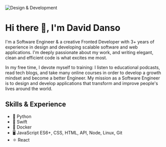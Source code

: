 ![Design & Development](https://pbs.twimg.com/profile_banners/4866498934/1627128959/1500x500)

# Hi there 👋, I'm David Danso
I'm a Software Engineer & a creative Fronted Developer with 3+ years of experience in design and developing scalable software and web applications.
I'm deeply passionate about my work, and writing elegant, clean and efficient code is what excites me most.

In my free time, I devote myself to training: I listen to educational podcasts, read tech blogs, and take many online courses in order to develop a growth mindset and become a better Engineer. My mission as a Software Engineer is to design and develop applications that transform and improve people's lives around the world.

## Skills & Experience 
- 🐍 Python
- 📱 Swift
- 🦈 Docker
- 🖥 JavaScript ES6+, CSS, HTML, API, Node, Linux, Git
- ⚛️ React
